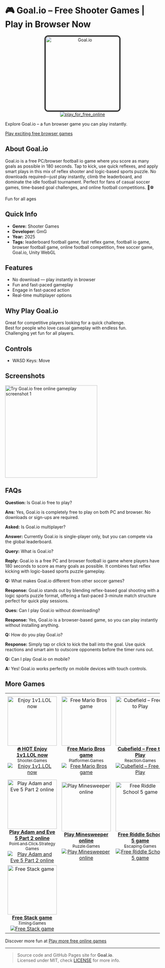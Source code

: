 # 🎮 Goal.io – Free Shooter Games | Play in Browser Now


<p align='center'>
  <a href='https://playh5games.github.io/goal-io-freegame/play'>
    <img src='https://gamehtml5.netlify.app/gmg_goal_io/icon.jpg' alt='Goal.io' width='240' style='border-radius:12px; border:4px solid #333;'>
  </a>
  <br>
  <a href='https://playh5games.github.io/goal-io-freegame/play'>
    <img src='https://img.shields.io/badge/▶%20Play%20for%20Free%20Online-blue?style=for-the-badge' alt='play_for_free_online'>
  </a>
</p>

Explore Goal.io – a fun browser game you can play instantly.

[Play exciting free browser games](https://play.gmg-studio.com)

## About Goal.io

Goal.io is a free PC/browser football io game where you score as many goals as possible in 180 seconds. Tap to kick, use quick reflexes, and apply smart plays in this mix of reflex shooter and logic-based sports puzzle. No downloads required—just play instantly, climb the leaderboard, and dominate the idle football tournament. Perfect for fans of casual soccer games, time-based goal challenges, and online football competitions. 🚀⚽

Fun for all ages

## Quick Info
- **Genre:** Shooter Games
- **Developer:** GmG
- **Year:** 2025
- **Tags:** leaderboard football game, fast reflex game, football io game, browser football game, online football competition, free soccer game, Goal.io, Unity WebGL

## Features
- No download — play instantly in browser
- Fun and fast-paced gameplay
- Engage in fast-paced action
- Real-time multiplayer options

## Why Play Goal.io
Great for competitive players looking for a quick challenge.  
Best for people who love casual gameplay with endless fun.  
Challenging yet fun for all players.

## Controls
- WASD Keys: Move

## Screenshots
<img src="https://gamehtml5.netlify.app/gmg_goal_io/icon.jpg" alt="Try Goal.io free online gameplay screenshot 1" width="300">

## FAQs
**Question:** Is Goal.io free to play?

**Ans:** Yes, Goal.io is completely free to play on both PC and browser. No downloads or sign-ups are required.

**Asked:** Is Goal.io multiplayer?

**Answer:** Currently Goal.io is single-player only, but you can compete via the global leaderboard.

**Query:** What is Goal.io?

**Reply:** Goal.io is a free PC and browser football io game where players have 180 seconds to score as many goals as possible. It combines fast reflex kicking with logic-based sports puzzle gameplay.

**Q:** What makes Goal.io different from other soccer games?

**Response:** Goal.io stands out by blending reflex-based goal shooting with a logic sports puzzle format, offering a fast-paced 3-minute match structure perfect for quick play sessions.

**Ques:** Can I play Goal.io without downloading?

**Response:** Yes, Goal.io is a browser-based game, so you can play instantly without installing anything.

**Q:** How do you play Goal.io?

**Response:** Simply tap or click to kick the ball into the goal. Use quick reactions and smart aim to outscore opponents before the timer runs out.

**Q:** Can I play Goal.io on mobile?

**A:** Yes! Goal.io works perfectly on mobile devices with touch controls.


## More Games
<table>
<tr>
<td align="center" width="240.0">
          <a href="https://play.gmg-studio.com/game/2/1v1lol">
            <img src="https://yoo82.github.io/action-games/1v1lol/splash.png" alt="Enjoy 1v1.LOL now" width="160"><br>
            <b>🔥 HOT Enjoy 1v1.LOL now</b><br>
            <sub>Shooter Games</sub>
          </a><br>
          <a href="https://play.gmg-studio.com/game/2/1v1lol">
            <img src="https://img.shields.io/badge/▶%20Enjoy%201v1.LOL%20now-Free%20Game-brightgreen?style=for-the-badge" alt="Enjoy 1v1.LOL now">
          </a>
        </td>
<td align="center" width="240.0">
          <a href="https://play.gmg-studio.com/game/305/mario-bros">
            <img src="https://yoo82.github.io/action-games/mario-bros/NewSuperMarioBros.png" alt="Free Mario Bros game" width="160"><br>
            <b>Free Mario Bros game</b><br>
            <sub>Platformer Games</sub>
          </a><br>
          <a href="https://play.gmg-studio.com/game/305/mario-bros">
            <img src="https://img.shields.io/badge/▶%20Free%20Mario%20Bros%20game-Free%20Game-brightgreen?style=for-the-badge" alt="Free Mario Bros game">
          </a>
        </td>
<td align="center" width="240.0">
          <a href="https://play.gmg-studio.com/game/62/cubefield">
            <img src="https://yoo82.github.io/action-games/cubefield/assets/unnamed.png" alt="Cubefield – Free to Play" width="160"><br>
            <b>Cubefield – Free to Play</b><br>
            <sub>Reaction Games</sub>
          </a><br>
          <a href="https://play.gmg-studio.com/game/62/cubefield">
            <img src="https://img.shields.io/badge/▶%20Cubefield%20–%20Free%20to%20Play-Free%20Game-brightgreen?style=for-the-badge" alt="Cubefield – Free to Play">
          </a>
        </td>
<td align="center" width="240.0">
          <a href="https://play.gmg-studio.com/game/68/doctor-acorn-2">
            <img src="https://yoo82.github.io/strategy-games/doctor-acorn2/splash.jpg" alt="Free Doctor Acorn 2 game" width="160"><br>
            <b>Free Doctor Acorn 2 game</b><br>
            <sub>Physics-Based Strategy Games</sub>
          </a><br>
          <a href="https://play.gmg-studio.com/game/68/doctor-acorn-2">
            <img src="https://img.shields.io/badge/▶%20Free%20Doctor%20Acorn%202%20game-Free%20Game-brightgreen?style=for-the-badge" alt="Free Doctor Acorn 2 game">
          </a>
        </td>
</tr>
<tr>
<td align="center" width="240.0">
          <a href="https://play.gmg-studio.com/game/333/adam-and-eve-5-part-2">
            <img src="https://yoo82.github.io/action-games/adam-eve-2/logo.jpg" alt="Play Adam and Eve 5 Part 2 online" width="160"><br>
            <b>Play Adam and Eve 5 Part 2 online</b><br>
            <sub>Point and Click Strategy Games</sub>
          </a><br>
          <a href="https://play.gmg-studio.com/game/333/adam-and-eve-5-part-2">
            <img src="https://img.shields.io/badge/▶%20Play%20Adam%20and%20Eve%205%20Part%202%20online-Free%20Game-brightgreen?style=for-the-badge" alt="Play Adam and Eve 5 Part 2 online">
          </a>
        </td>
<td align="center" width="240.0">
          <a href="https://play.gmg-studio.com/game/150/minesweeper">
            <img src="https://yoo82.github.io/strategy-games/minesweeper/img/minesweeper.png" alt="Play Minesweeper online" width="160"><br>
            <b>Play Minesweeper online</b><br>
            <sub>Puzzle Games</sub>
          </a><br>
          <a href="https://play.gmg-studio.com/game/150/minesweeper">
            <img src="https://img.shields.io/badge/▶%20Play%20Minesweeper%20online-Free%20Game-brightgreen?style=for-the-badge" alt="Play Minesweeper online">
          </a>
        </td>
<td align="center" width="240.0">
          <a href="https://play.gmg-studio.com/game/189/riddle-school-5">
            <img src="https://yoo82.github.io/strategy-games/riddleschool5/riddleschool5.png" alt="Free Riddle School 5 game" width="160"><br>
            <b>Free Riddle School 5 game</b><br>
            <sub>Escaping Games</sub>
          </a><br>
          <a href="https://play.gmg-studio.com/game/189/riddle-school-5">
            <img src="https://img.shields.io/badge/▶%20Free%20Riddle%20School%205%20game-Free%20Game-brightgreen?style=for-the-badge" alt="Free Riddle School 5 game">
          </a>
        </td>
<td align="center" width="240.0">
          <a href="https://play.gmg-studio.com/game/294/basket-random">
            <img src="https://yoo82.github.io/driving-games/basket-random/BasketRandom.png" alt="Play Basket Random in browser" width="160"><br>
            <b>Play Basket Random in browser</b><br>
            <sub>Sports Arcade Games</sub>
          </a><br>
          <a href="https://play.gmg-studio.com/game/294/basket-random">
            <img src="https://img.shields.io/badge/▶%20Play%20Basket%20Random%20in%20browser-Free%20Game-brightgreen?style=for-the-badge" alt="Play Basket Random in browser">
          </a>
        </td>
</tr>
<tr>
<td align="center" width="240.0">
          <a href="https://play.gmg-studio.com/game/220/stack">
            <img src="https://yoo82.github.io/action-games/stack/stack.png" alt="Free Stack game" width="160"><br>
            <b>Free Stack game</b><br>
            <sub>Timing Games</sub>
          </a><br>
          <a href="https://play.gmg-studio.com/game/220/stack">
            <img src="https://img.shields.io/badge/▶%20Free%20Stack%20game-Free%20Game-brightgreen?style=for-the-badge" alt="Free Stack game">
          </a>
        </td>
</tr>
</table>

Discover more fun at [Play more free online games](https://play.gmg-studio.com)

---
> Source code and GitHub Pages site for **Goal.io**.  
> Licensed under MIT, check [LICENSE](./LICENSE) for more info.